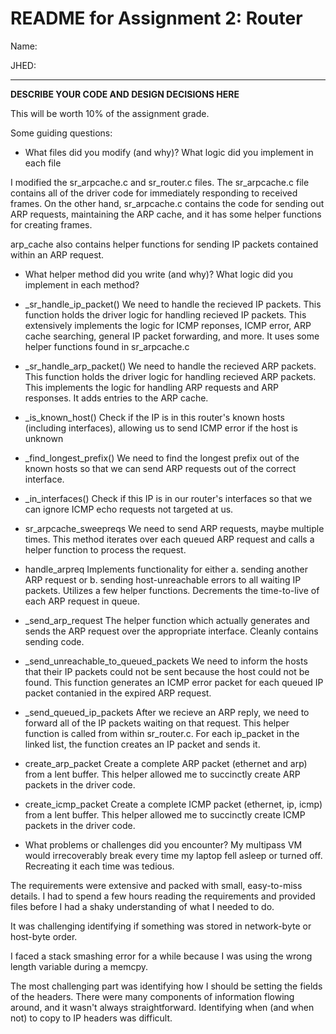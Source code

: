# README for Assignment 2: Router

Name:

JHED:

---

**DESCRIBE YOUR CODE AND DESIGN DECISIONS HERE**

This will be worth 10% of the assignment grade.

Some guiding questions:
- What files did you modify (and why)? What logic did you implement in each file

I modified the sr_arpcache.c and sr_router.c files. The sr_arpcache.c file contains all of the driver code for immediately responding to received frames. On the other hand, sr_arpcache.c contains the code for sending out ARP requests, maintaining the ARP cache, and it has some helper functions for creating frames.

arp_cache also contains helper functions for sending IP packets contained within an ARP request.

- What helper method did you write (and why)? What logic did you implement in each method?

* _sr_handle_ip_packet()
We need to handle the recieved IP packets. This function holds the driver logic for handling recieved IP packets. This extensively implements the logic for ICMP reponses, ICMP error, ARP cache searching, general IP packet forwarding, and more. It uses some helper functions found in sr_arpcache.c

* _sr_handle_arp_packet()
We need to handle the recieved ARP packets. This function holds the driver logic for handling recieved ARP packets. This implements the logic for handling ARP requests and ARP responses. It adds entries to the ARP cache.

* _is_known_host()
Check if the IP is in this router's known hosts (including interfaces), allowing us to send ICMP error if the host is unknown

* _find_longest_prefix()
We need to find the longest prefix out of the known hosts so that we can send ARP requests out of the correct interface. 

* _in_interfaces()
Check if this IP is in our router's interfaces so that we can ignore ICMP echo requests not targeted at us.

* sr_arpcache_sweepreqs
We need to send ARP requests, maybe multiple times. This method iterates over each queued ARP request and calls a helper function to process the request.

* handle_arpreq
Implements functionality for either a. sending another ARP request or b. sending host-unreachable errors to all waiting IP packets. Utilizes a few helper functions. Decrements the time-to-live of each ARP request in queue.

* _send_arp_request
The helper function which actually generates and sends the ARP request over the appropriate interface. Cleanly contains sending code.

* _send_unreachable_to_queued_packets
We need to inform the hosts that their IP packets could not be sent because the host could not be found. This function generates an ICMP error packet for each queued IP packet contanied in the expired ARP request.

* _send_queued_ip_packets
After we recieve an ARP reply, we need to forward all of the IP packets waiting on that request. This helper function is called from within sr_router.c. For each ip_packet in the linked list, the function creates an IP packet and sends it.

* create_arp_packet
Create a complete ARP packet (ethernet and arp) from a lent buffer. This helper allowed me to succinctly create ARP packets in the driver code.

* create_icmp_packet
Create a complete ICMP packet (ethernet, ip, icmp) from a lent buffer. This helper allowed me to succinctly create ICMP packets in the driver code.

- What problems or challenges did you encounter?
My multipass VM would irrecoverably break every time my laptop fell asleep or turned off. Recreating it each time was tedious.

The requirements were extensive and packed with small, easy-to-miss details. I had to spend a few hours reading the requirements and provided files before I had a shaky understanding of what I needed to do.

It was challenging identifying if something was stored in network-byte or host-byte order.

I faced a stack smashing error for a while because I was using the wrong length variable during a memcpy.

The most challenging part was identifying how I should be setting the fields of the headers. There were many components of information flowing around, and it wasn't always straightforward. Identifying when (and when not) to copy to IP headers was difficult.

